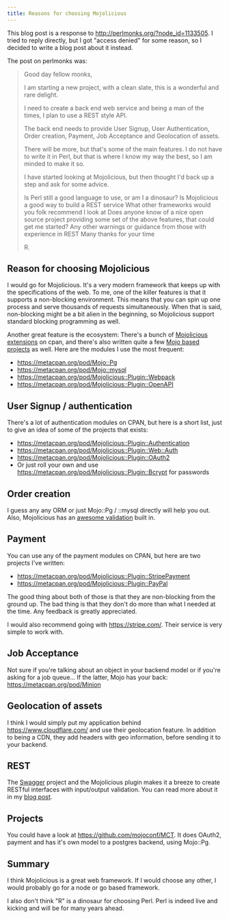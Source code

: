 ```yaml
---
title: Reasons for choosing Mojolicious
---
```


This blog post is a response to <http://perlmonks.org/?node_id=1133505>.
I tried to reply directly, but I got "access denied" for some reason, so
I decided to write a blog post about it instead.

The post on perlmonks was:

> Good day fellow monks,
>
> I am starting a new project, with a clean slate, this is a wonderful
> and rare delight.
>
> I need to create a back end web service and being a man of the times,
> I plan to use a REST style API.
>
> The back end needs to provide User Signup, User Authentication, Order
> creation, Payment, Job Acceptance and Geolocation of assets.
>
> There will be more, but that's some of the main features. I do not
> have to write it in Perl, but that is where I know my way the best, so
> I am minded to make it so.
>
> I have started looking at Mojolicious, but then thought I'd back up a
> step and ask for some advice.
>
> Is Perl still a good language to use, or am I a dinosaur? Is
> Mojolicious a good way to build a REST service What other frameworks
> would you folk recommend I look at Does anyone know of a nice open
> source project providing some set of the above features, that could
> get me started? Any other warnings or guidance from those with
> experience in REST Many thanks for your time
>
> R.

## Reason for choosing Mojolicious

I would go for Mojolicious. It's a very modern framework that keeps up
with the specifications of the web. To me, one of the killer features is
that it supports a non-blocking environment. This means that you can
spin up one process and serve thousands of requests simultaneously. When
that is said, non-blocking might be a bit alien in the beginning, so
Mojolicious support standard blocking programming as well.

Another great feature is the ecosystem: There's a bunch of [Mojolicious
extensions](https://metacpan.org/search?q=Mojolicious%3A%3APlugin) on
cpan, and there's also written quite a few [Mojo based
projects](https://metacpan.org/requires/distribution/Mojolicious) as
well. Here are the modules I use the most frequent:

-   <https://metacpan.org/pod/Mojo::Pg>
-   <https://metacpan.org/pod/Mojo::mysql>
-   <https://metacpan.org/pod/Mojolicious::Plugin::Webpack>
-   <https://metacpan.org/pod/Mojolicious::Plugin::OpenAPI>

## User Signup / authentication

There's a lot of authentication modules on CPAN, but here is a short
list, just to give an idea of some of the projects that exists:

-   <https://metacpan.org/pod/Mojolicious::Plugin::Authentication>
-   <https://metacpan.org/pod/Mojolicious::Plugin::Web::Auth>
-   <https://metacpan.org/pod/Mojolicious::Plugin::OAuth2>
-   Or just roll your own and use
    <https://metacpan.org/pod/Mojolicious::Plugin::Bcrypt> for passwords

## Order creation

I guess any any ORM or just Mojo::Pg / ::mysql directly will help you
out. Also, Mojolicious has an [awesome
validation](https://metacpan.org/pod/distribution/Mojolicious/lib/Mojolicious/Guides/Rendering.pod#Form-validation)
built in.

## Payment

You can use any of the payment modules on CPAN, but here are two
projects I've written:

-   <https://metacpan.org/pod/Mojolicious::Plugin::StripePayment>
-   <https://metacpan.org/pod/Mojolicious::Plugin::PayPal>

The good thing about both of those is that they are non-blocking from
the ground up. The bad thing is that they don't do more than what I
needed at the time. Any feedback is greatly appreciated.

I would also recommend going with <https://stripe.com/>. Their service
is very simple to work with.

## Job Acceptance

Not sure if you're talking about an object in your backend model or if
you're asking for a job queue... If the latter, Mojo has your back:
<https://metacpan.org/pod/Minion>

## Geolocation of assets

I think I would simply put my application behind
<https://www.cloudflare.com/> and use their geolocation feature. In
addition to being a CDN, they add headers with geo information, before
sending it to your backend.

## REST

The [Swagger](https://metacpan.org/pod/Swagger2) project and the
Mojolicious plugin makes it a breeze to create RESTful interfaces with
input/output validation. You can read more about it in my [blog
post](http://thorsenlabs.com/blog/2015-07-05-mojolicious-swagger2).

## Projects

You could have a look at <https://github.com/mojoconf/MCT>. It does
OAuth2, payment and has it's own model to a postgres backend, using
Mojo::Pg.

## Summary

I think Mojolicious is a great web framework. If I would choose any
other, I would probably go for a node or go based framework.

I also don't think "R" is a dinosaur for choosing Perl. Perl is indeed
live and kicking and will be for many years ahead.
